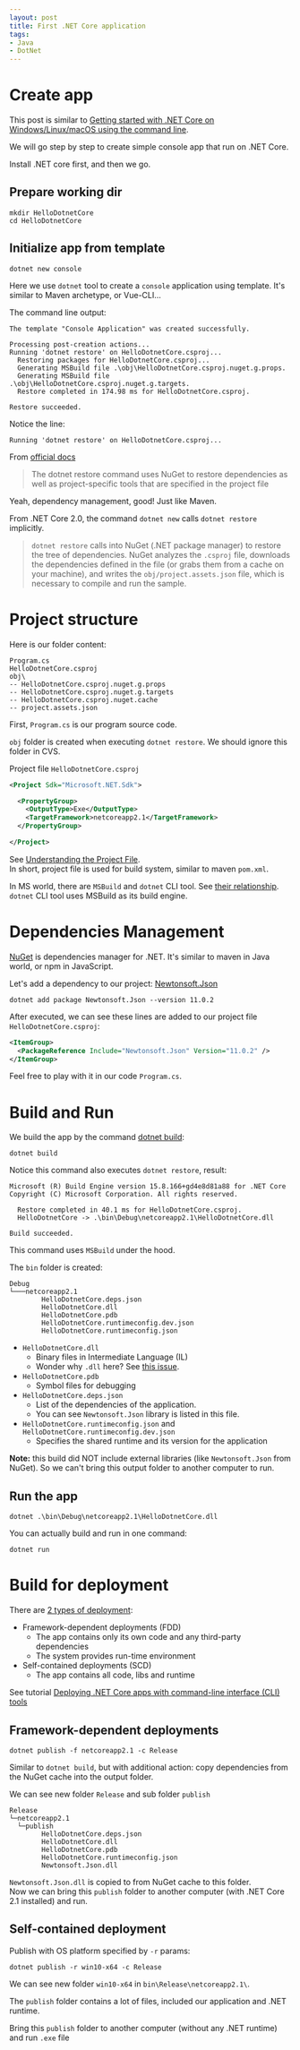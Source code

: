 ```yaml
---
layout: post
title: First .NET Core application
tags:
- Java
- DotNet
---
```


# Create app

This post is similar to [Getting started with .NET Core on Windows/Linux/macOS using the command line](https://docs.microsoft.com/en-us/dotnet/core/tutorials/using-with-xplat-cli).

We will go step by step to create simple console app that run on .NET Core.

Install .NET core first, and then we go.

## Prepare working dir
```
mkdir HelloDotnetCore
cd HelloDotnetCore
```

## Initialize app from template
```
dotnet new console
```
Here we use `dotnet` tool to create a `console` application using template. It's similar to
Maven archetype, or Vue-CLI...

The command line output:
```
The template "Console Application" was created successfully.

Processing post-creation actions...
Running 'dotnet restore' on HelloDotnetCore.csproj...
  Restoring packages for HelloDotnetCore.csproj...
  Generating MSBuild file .\obj\HelloDotnetCore.csproj.nuget.g.props.
  Generating MSBuild file .\obj\HelloDotnetCore.csproj.nuget.g.targets.
  Restore completed in 174.98 ms for HelloDotnetCore.csproj.

Restore succeeded.
```

Notice the line:
```
Running 'dotnet restore' on HelloDotnetCore.csproj...
```
From [official docs](https://docs.microsoft.com/en-us/dotnet/core/tools/dotnet-restore?tabs=netcore2x)
> The dotnet restore command uses NuGet to restore dependencies as well as project-specific tools that are specified in the project file

Yeah, dependency management, good! Just like Maven.  

From .NET Core 2.0, the command `dotnet new` calls `dotnet restore` implicitly.  

> `dotnet restore` calls into NuGet (.NET package manager) to restore the tree of dependencies.
NuGet analyzes the `.csproj` file, downloads the dependencies defined in the file (or grabs
them from a cache on your machine), and writes the `obj/project.assets.json` file, which is
necessary to compile and run the sample.

# Project structure

Here is our folder content:
```
Program.cs
HelloDotnetCore.csproj
obj\
-- HelloDotnetCore.csproj.nuget.g.props
-- HelloDotnetCore.csproj.nuget.g.targets
-- HelloDotnetCore.csproj.nuget.cache
-- project.assets.json
```

First, `Program.cs` is our program source code.

`obj` folder is created when executing `dotnet restore`. We should ignore this folder in CVS.

Project file `HelloDotnetCore.csproj`

```xml
<Project Sdk="Microsoft.NET.Sdk">

  <PropertyGroup>
    <OutputType>Exe</OutputType>
    <TargetFramework>netcoreapp2.1</TargetFramework>
  </PropertyGroup>

</Project>
```
See [Understanding the Project File](https://docs.microsoft.com/en-us/aspnet/web-forms/overview/deployment/web-deployment-in-the-enterprise/understanding-the-project-file).  
In short, project file is used for build system, similar to maven `pom.xml`.

In MS world, there are `MSBuild` and `dotnet` CLI tool. See [their relationship](https://stackoverflow.com/questions/43422488/relationship-between-the-dotnet-cli-and-the-new-vs2017-msbuild).  
`dotnet` CLI tool uses MSBuild as its build engine.

# Dependencies Management

[NuGet](https://www.nuget.org/) is dependencies manager for .NET. It's similar to maven in
Java world, or npm in JavaScript.

Let's add a dependency to our project: [Newtonsoft.Json](https://www.nuget.org/packages/newtonsoft.json/)

```
dotnet add package Newtonsoft.Json --version 11.0.2
```

After executed, we can see these lines are added to our project file `HelloDotnetCore.csproj`:
```xml
<ItemGroup>
  <PackageReference Include="Newtonsoft.Json" Version="11.0.2" />
</ItemGroup>
```

Feel free to play with it in our code `Program.cs`.

# Build and Run

We build the app by the command [dotnet build](https://docs.microsoft.com/en-us/dotnet/core/tools/dotnet-build):
```
dotnet build
```
Notice this command also executes `dotnet restore`, result:
```
Microsoft (R) Build Engine version 15.8.166+gd4e8d81a88 for .NET Core
Copyright (C) Microsoft Corporation. All rights reserved.

  Restore completed in 40.1 ms for HelloDotnetCore.csproj.
  HelloDotnetCore -> .\bin\Debug\netcoreapp2.1\HelloDotnetCore.dll

Build succeeded.
```

This command uses `MSBuild` under the hood.

The `bin` folder is created:
```
Debug
└───netcoreapp2.1
        HelloDotnetCore.deps.json
        HelloDotnetCore.dll
        HelloDotnetCore.pdb
        HelloDotnetCore.runtimeconfig.dev.json
        HelloDotnetCore.runtimeconfig.json
```

- `HelloDotnetCore.dll`
  - Binary files in Intermediate Language (IL)
  - Wonder why `.dll` here? See [this issue](https://github.com/dotnet/cli/issues/6237).
- `HelloDotnetCore.pdb`
  - Symbol files for debugging
- `HelloDotnetCore.deps.json`
  - List of the dependencies of the application.
  - You can see `Newtonsoft.Json` library is listed in this file.
- `HelloDotnetCore.runtimeconfig.json` and `HelloDotnetCore.runtimeconfig.dev.json`
  - Specifies the shared runtime and its version for the application

**Note:** this build did NOT include external libraries (like `Newtonsoft.Json` from NuGet).
So we can't bring this output folder to another computer to run.

## Run the app

```
dotnet .\bin\Debug\netcoreapp2.1\HelloDotnetCore.dll
```

You can actually build and run in one command:
```
dotnet run
```

# Build for deployment

There are [2 types of deployment](https://docs.microsoft.com/en-us/dotnet/core/deploying/index):

- Framework-dependent deployments (FDD)
  - The app contains only its own code and any third-party dependencies
  - The system provides run-time environment
- Self-contained deployments (SCD)
  - The app contains all code, libs and runtime

See tutorial [Deploying .NET Core apps with command-line interface (CLI) tools](https://docs.microsoft.com/en-us/dotnet/core/deploying/deploy-with-cli)

## Framework-dependent deployments

```
dotnet publish -f netcoreapp2.1 -c Release
```

Similar to `dotnet build`, but with additional action: copy dependencies from the NuGet
cache into the output folder.

We can see new folder `Release` and sub folder `publish`

```
Release
└─netcoreapp2.1
  └─publish
        HelloDotnetCore.deps.json
        HelloDotnetCore.dll
        HelloDotnetCore.pdb
        HelloDotnetCore.runtimeconfig.json
        Newtonsoft.Json.dll
```

`Newtonsoft.Json.dll` is copied to from NuGet cache to this folder.  
Now we can bring this `publish` folder to another computer (with .NET Core 2.1 installed)
and run.

## Self-contained deployment

Publish with OS platform specified by `-r` params:
```
dotnet publish -r win10-x64 -c Release
```

We can see new folder `win10-x64` in `bin\Release\netcoreapp2.1\`.

The `publish` folder contains a lot of files, included our application and .NET runtime.

Bring this `publish` folder to another computer (without any .NET runtime) and run `.exe` file




